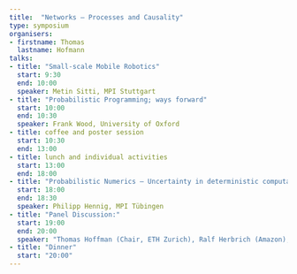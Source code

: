 ```yaml
---
title:  "Networks – Processes and Causality"
type: symposium
organisers:
- firstname: Thomas
  lastname: Hofmann
talks:
- title: "Small-scale Mobile Robotics"
  start: 9:30
  end: 10:00
  speaker: Metin Sitti, MPI Stuttgart
- title: "Probabilistic Programming; ways forward"
  start: 10:00
  end: 10:30
  speaker: Frank Wood, University of Oxford
- title: coffee and poster session
  start: 10:30
  end: 13:00
- title: lunch and individual activities
  start: 13:00
  end: 18:00
- title: "Probabilistic Numerics — Uncertainty in deterministic computation"
  start: 18:00
  end: 18:30
  speaker: Philipp Hennig, MPI Tübingen
- title: "Panel Discussion:"
  start: 19:00
  end: 20:00
  speaker: "Thomas Hoffman (Chair, ETH Zurich), Ralf Herbrich (Amazon), Alex Graves (Google DeepMind), Yann Le Cun (Facebook AI Research), Bernhard Scholkopf (MPI Tuebingen), Neil Lawrence (University of Sheffield) and Zoubin Ghaharamani (University of Cambridge)"
- title: "Dinner"
  start: "20:00"
---
```

